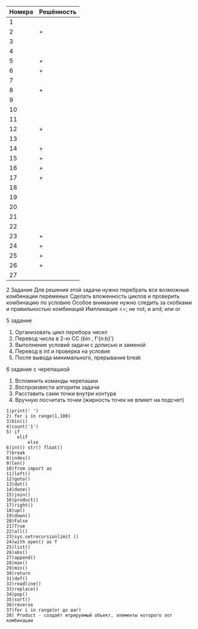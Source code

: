 | Номера | Решённость |
| ------ | ------ |
| 1 |  |
| 2 | + |
| 3 |  |
| 4 |  |
| 5 | + |
| 6 | + |
| 7 |  |
| 8 | + |
| 9 |  |
| 10 |  |
| 11 |  |
| 12 | + |
| 13 |  |
| 14 | + |
| 15 | + |
| 16 | + |
| 17 | + |
| 18 |  |
| 19 |  |
| 20 |  |
| 21 |  |
| 22 |  |
| 23 | + |
| 24 | +|
| 25 | +|
| 26 | +|
| 27 |  |

2 Задание
Для решения этой задачи нужно перебрать все возможные комбинации переменых
Сделать вложенность циклов и проверить комбинацию по условию
Особое внимание нужно следить за скобками и правильностью комбинаций
Импликация <=; не not; и and; или or
    

5 задание
1. Организовать цикл перебора чисел
2. Перевод числа в 2-ю СС (bin , f'{n:b}')
3. Выполнение условий задачи с дописью и заменой
4. Перевод в int и проверка на условие
5. После вывода минимального, прерывание break


6 задание с черепашкой
1. Вспомнить команды черепашки
2. Воспроизвести алгоритм задачи
3. Расставить сами точки внутри контура
4. Вручную посчитать точки
(жирность точек не влияет на подсчет)

```
1)print(' ')
2) for i in range(1,100)
3)bin(i)
4)count('1')
5) if
    elif
        else
6)int() str() float()
7)break
8)index()
9)len()
10)from import as
11)left()
12)goto()
13)dot()
14)done()
15)join()
16)product()
17)right()
18)up()
19)down()
20)False
21)True
22)all()
23)sys.setrecursionlimit ()
24)with open() as f
25)list()
26)abs()
27)append()
28)max()
29)min()
30)return
31)def()
32)readline()
33)replace()
34)pop()
35)sort()
36)reverse
37)for i in range(от до шаг)
38) Product - создаёт итрируемый объект, элементы которого эот комбинации

```
